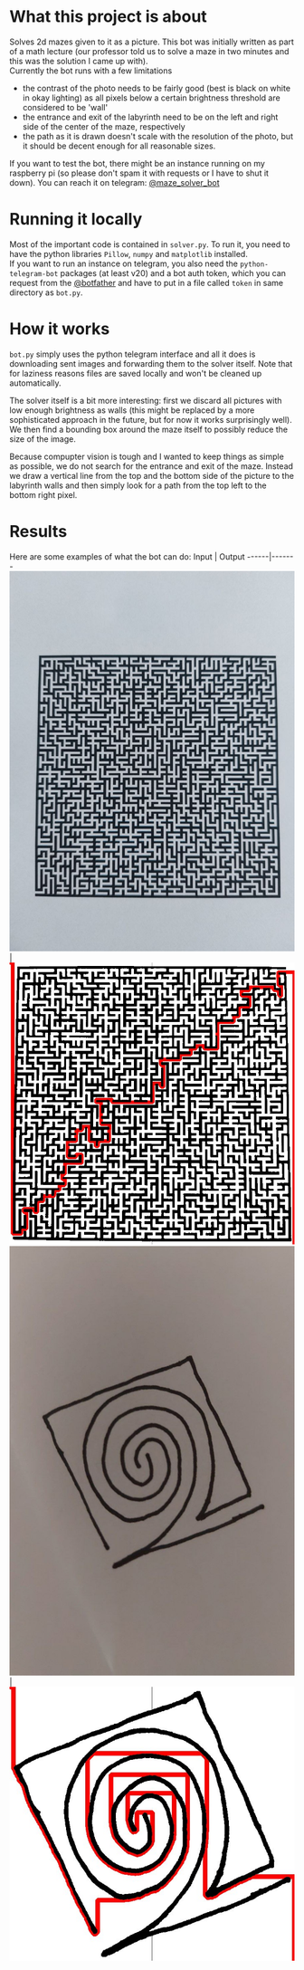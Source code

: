 # What this project is about
Solves 2d mazes given to it as a picture. This bot was initially written as part of a math lecture (our professor told us to solve a maze in two minutes and this was the solution I came up with).  
Currently the bot runs with a few limitations 
 * the contrast of the photo needs to be fairly good (best is black on white in okay lighting) as all pixels below a certain brightness threshold are considered to be 'wall'
 * the entrance and exit of the labyrinth need to be on the left and right side of the center of the maze, respectively
 * the path as it is drawn doesn't scale with the resolution of the photo, but it should be decent enough for all reasonable sizes.

If you want to test the bot, there might be an instance running on my raspberry pi (so please don't spam it with requests or I have to shut it down). You can reach it on telegram: [@maze_solver_bot](https://telegram.me/maze_solver_bot)

# Running it locally
Most of the important code is contained in ``solver.py``. To run it, you need to have the python libraries ``Pillow``, ``numpy`` and ``matplotlib`` installed.  
If you want to run an instance on telegram, you also need the ``python-telegram-bot`` packages (at least v20) and a bot auth token, which you can request from the [@botfather](https://telegram.me/botfather) and have to put in a file called ``token`` in same directory as ``bot.py``.

# How it works
``bot.py`` simply uses the python telegram interface and all it does is downloading sent images and forwarding them to the solver itself. Note that for laziness reasons files are saved locally and won't be cleaned up automatically.  

The solver itself is a bit more interesting: first we discard all pictures with low enough brightness as walls (this might be replaced by a more sophisticated approach in the future, but for now it works surprisingly well). We then find a bounding box around the maze itself to possibly reduce the size of the image.  

Because compupter vision is tough and I wanted to keep things as simple as possible, we do not search for the entrance and exit of the maze. Instead we draw a vertical line from the top and the bottom side of the picture to the labyrinth walls and then simply look for a path from the top left to the bottom right pixel.

# Results
Here are some examples of what the bot can do:
Input | Output
------|-------
![Picture of a maze](img/input_1.jpg?raw=true "A maze") | ![Picture of a maze with solution](img/output_1.jpg?raw=true "The maze with solution")
![Picture of a maze](img/input_2.jpg?raw=true "Another maze") | ![Picture of a maze with solution](img/output_2.jpg?raw=true "The other maze with solution")
